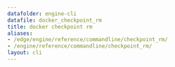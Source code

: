 ```yaml
---
datafolder: engine-cli
datafile: docker_checkpoint_rm
title: docker checkpoint rm
aliases:
- /edge/engine/reference/commandline/checkpoint_rm/
- /engine/reference/commandline/checkpoint_rm/
layout: cli
---
```


<!--
此页面是根据 Docker 源代码自动生成的。如果您想建议更改此处显示的文本，请在 GitHub 上的源代码仓库中打开一个工单或拉取请求：

https://github.com/docker/cli
-->
